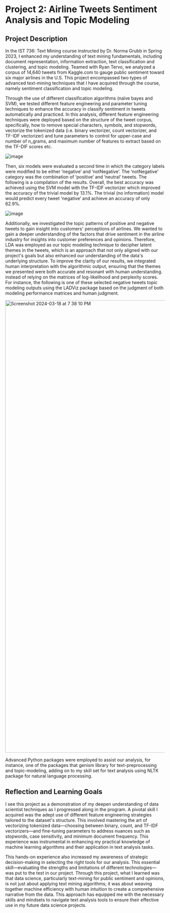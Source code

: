 # Project 2: Airline Tweets Sentiment Analysis and Topic Modeling
## Project Description 
In the IST 736: Text Mining course instructed by Dr. Norma Grubb in Spring 2023,  I enhanced my understanding of text mining fundamentals, including document representation, information extraction, text classification and clustering, and topic modeling. Teamed with Ryan Tervo, we analyzed a corpus of 14,640 tweets from Kaggle.com to gauge public sentiment toward six major airlines in the U.S. This project encompassed two types of advanced text-mining techniques that I have acquired through the course, namely sentiment classification and topic modeling. 

Through the use of different classification algorithms (naïve bayes and SVM), we tested different feature engineering and parameter tuning techniques to enhance the accuracy in classify sentiment in tweets automatically and practiced. In this analysis, different feature engineering techniques were deployed based on the structure of the tweet corpus, specifically, how to remove special characters, symbols, and stopwords, vectorize the tokenized data (i.e. binary vectorizer, count vectorizer, and TF-IDF vectorizer) and tune parameters to control for upper-case and number of n_grams, and maximum number of features to extract based on the TF-DIF scores etc. 

![image](https://github.com/mhgarrett/Meichan-Huang-SU-Applied-Data-Science-Portfolio-Project-Milestone-/assets/94016314/f25f5afb-3e75-4373-a2ed-9d6c1bda3b36)

Then,  six models were evaluated a second time in which the category labels were modified to be either ‘negative’ and ‘notNegative’.  The ‘notNegative’ category was the combination of ‘positive’ and ‘neutral’ tweets.  The following is a compilation of the results. Overall, the best accuracy was achieved using the SVM model with the TF-IDF vectorizer which improved the accuracy of the trivial model by 13.1%.  The trivial (no information) model would predict every tweet ‘negative’ and achieve an accuracy of only 62.9%.  

![image](https://github.com/mhgarrett/Meichan-Huang-SU-Applied-Data-Science-Portfolio-Project-Milestone-/assets/94016314/13a5a675-1126-4fbb-9e8a-a2191183307e)

Additionally, we investigated the topic patterns of positive and negative tweets to gain insight into customers' perceptions of airlines. We wanted to gain a deeper understanding of the factors that drive sentiment in the airline industry for insights into customer preferences and opinions. Therefore, LDA was employed as our topic modeling technique to decipher latent themes in the tweets, which is an approach that not only aligned with our project's goals but also enhanced our understanding of the data's underlying structure. To improve the clarity of our results, we integrated human interpretation with the algorithmic output, ensuring that the themes we presented were both accurate and resonant with human understanding. instead of relying on the matrices of log-likelihood and perplexity scores. For instance, the following is one of these selected negative tweets topic modeling outputs using the LADViz package based on the judgment of both modeling performance matrices and human judgment. 

<img width="1432" alt="Screenshot 2024-03-18 at 7 38 10 PM" src="https://github.com/mhgarrett/Meichan-Huang-SU-Applied-Data-Science-Portfolio-Project-Milestone-/assets/94016314/3a02cd64-cffc-4fdf-bf60-63fffc885d3f">

Advanced Python packages were employed to assist our analysis, for instance, one of the packages that genism library for text-preprocessing and topic-modeling, adding on to my skill set for text analysis using NLTK package for natural language processing. 

## Reflection and Learning Goals 
I see this project as a demonstration of my deepen understanding of data scientist techniques as I progressed along in the program. A pivotal skill I acquired was the adept use of different feature engineering strategies tailored to the dataset's structure. This involved mastering the art of vectorizing tokenized data—choosing between binary, count, and TF-IDF vectorizers—and fine-tuning parameters to address nuances such as stopwords, case sensitivity, and minimum document frequency. This experience was instrumental in enhancing my practical knowledge of machine learning algorithms and their application in text analysis tasks.  

This hands-on experience also increased my awareness of strategic decision-making in selecting the right tools for our analysis. This essential skill—evaluating the strengths and limitations of different technologies—was put to the test in our project. Through this project, what I learned was that data science, particularly text-mining for public sentiment and opinions, is not just about applying text mining algorithms; it was about weaving together machine efficiency with human intuition to create a comprehensive narrative from the data. This approach has equipped me with the necessary skills and mindsets to navigate text analysis tools to ensure their effective use in my future data science projects. 
